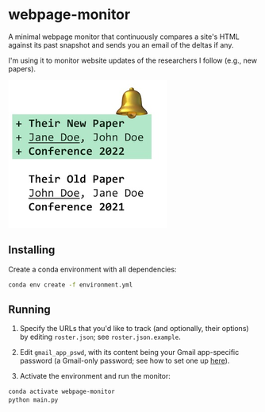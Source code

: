 # webpage-monitor

A minimal webpage monitor that continuously compares a site's HTML against its
past snapshot and sends you an email of the deltas if any.

I'm using it to monitor website updates of the researchers I follow (e.g., new papers).

![teaser](teaser.jpg)

## Installing

Create a conda environment with all dependencies:

 ```bash
 conda env create -f environment.yml
 ```

## Running

1. Specify the URLs that you'd like to track (and optionally, their options) by
editing `roster.json`; see `roster.json.example`.

1. Edit `gmail_app_pswd`, with its content being your Gmail app-specific password
(a Gmail-only password; see how to set one up [here](https://support.google.com/accounts/answer/185833?hl=en)).

1. Activate the environment and run the monitor:

```bash
conda activate webpage-monitor
python main.py
```
